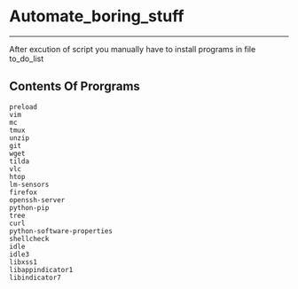 # Automate_boring_stuff
 -----------------


 After excution of script you manually have to install programs in file to_do_list

Contents Of Prorgrams 
-----------------


    preload 
    vim
    mc
    tmux
    unzip
    git
    wget
    tilda 
    vlc
    htop
    lm-sensors
    firefox
    openssh-server
    python-pip
    tree
    curl
    python-software-properties
    shellcheck 
    idle
    idle3
    libxss1
    libappindicator1
    libindicator7

